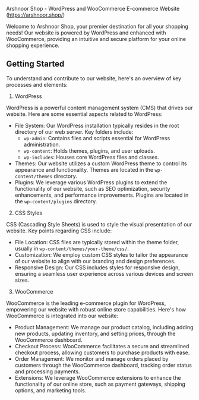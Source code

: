 

Arshnoor Shop - WordPress and WooCommerce E-commerce Website (https://arshnoor.shop/)

Welcome to Arshnoor Shop, your premier destination for all your shopping needs! Our website is powered by WordPress and enhanced with WooCommerce, providing an intuitive and secure platform for your online shopping experience.

## Getting Started

To understand and contribute to our website, here's an overview of key processes and elements:

1. WordPress

WordPress is a powerful content management system (CMS) that drives our website. Here are some essential aspects related to WordPress:

- File System: Our WordPress installation typically resides in the root directory of our web server. Key folders include:
  - `wp-admin`: Contains files and scripts essential for WordPress administration.
  - `wp-content`: Holds themes, plugins, and user uploads.
  - `wp-includes`: Houses core WordPress files and classes.
- Themes: Our website utilizes a custom WordPress theme to control its appearance and functionality. Themes are located in the `wp-content/themes` directory.
- Plugins: We leverage various WordPress plugins to extend the functionality of our website, such as SEO optimization, security enhancements, and performance improvements. Plugins are located in the `wp-content/plugins` directory.

2. CSS Styles

CSS (Cascading Style Sheets) is used to style the visual presentation of our website. Key points regarding CSS include:

- File Location: CSS files are typically stored within the theme folder, usually in `wp-content/themes/your-theme/css/`.
- Customization: We employ custom CSS styles to tailor the appearance of our website to align with our branding and design preferences.
- Responsive Design: Our CSS includes styles for responsive design, ensuring a seamless user experience across various devices and screen sizes.

3. WooCommerce

WooCommerce is the leading e-commerce plugin for WordPress, empowering our website with robust online store capabilities. Here's how WooCommerce is integrated into our website:

- Product Management: We manage our product catalog, including adding new products, updating inventory, and setting prices, through the WooCommerce dashboard.
- Checkout Process: WooCommerce facilitates a secure and streamlined checkout process, allowing customers to purchase products with ease.
- Order Management: We monitor and manage orders placed by customers through the WooCommerce dashboard, tracking order status and processing payments.
- Extensions: We leverage WooCommerce extensions to enhance the functionality of our online store, such as payment gateways, shipping options, and marketing tools.


